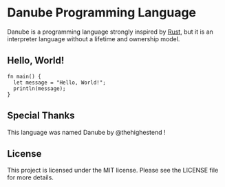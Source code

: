 # Danube Programming Language

Danube is a programming language strongly inspired by [Rust](https://github.com/rust-lang/rust/), but it is an interpreter language without a lifetime and ownership model.

## Hello, World!

```danube
fn main() {
  let message = "Hello, World!";
  println(message);
}
```

## Special Thanks

This language was named Danube by @thehighestend !

## License

This project is licensed under the MIT license. Please see the LICENSE file for more details.

